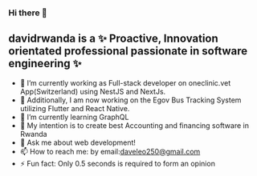 ### Hi there 👋


## **davidrwanda** is a ✨ Proactive, Innovation orientated professional passionate in software engineering ✨



- 🔭 I’m currently working as Full-stack developer on oneclinic.vet App(Switzerland) using NestJS and NextJs.
- 🔭 Additionally, I am now working on the Egov Bus Tracking System utilizing Flutter and React Native.
- 🌱 I’m currently learning GraphQL
- 👯 My intention is to create best Accounting and financing software in Rwanda
- 💬 Ask me about web development!
- 📫 How to reach me: by email:daveleo250@gmail.com
- ⚡ Fun fact: Only 0.5 seconds is required to form an opinion

